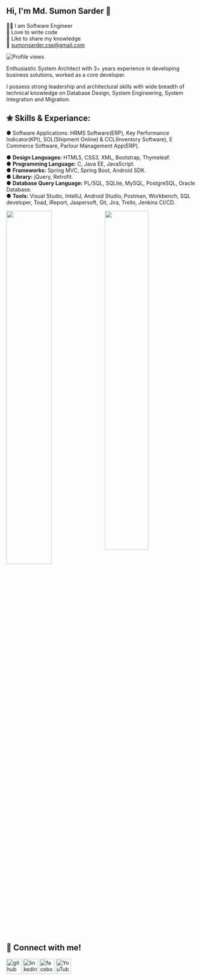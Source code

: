 ## Hi, I'm Md. Sumon Sarder 👋

<g-emoji class="g-emoji" alias="crown" fallback-src="https://github.githubassets.com/images/icons/emoji/unicode/1f451.png">👩‍💻</g-emoji> I am Software Engineer <br> 
<g-emoji class="g-emoji" alias="pen" fallback-src="https://github.githubassets.com/images/icons/emoji/unicode/1f58a.png">💚</g-emoji> Love to write code <br> 
<g-emoji class="g-emoji" alias="microphone" fallback-src="https://github.githubassets.com/images/icons/emoji/unicode/1f3a4.png">🎤</g-emoji> Like to share my knowledge <br>
<g-emoji class="g-emoji" alias="microphone" fallback-src="https://github.githubassets.com/images/icons/emoji/unicode/1f3a4.png">📧</g-emoji> sumonsarder.cse@gmail.com


![Profile views](https://gpvc.arturio.dev/mdsumonsarder)

Enthusiastic System Architect with 3+ years experience in developing business solutions, worked as a core developer.

I possess strong leadership and architectural skills with wide breadth of technical knowledge on Database Design, System Engineering, System Integration and Migration.

## ✬ Skills & Experiance:

● Software Applications: HRMS Software(ERP), Key Performance Indicator(KPI), SOL(Shipment Online) & CCL(Inventory Software), E Commerce Software, Parlour Management App(ERP).

● <strong>Design Languages:</strong> HTML5, CSS3, XML, Bootstrap, Thymeleaf.</br>
● <strong>Programming Language:</strong> C, Java EE, JavaScript.</br>
● <strong>Frameworks:</strong> Spring MVC, Spring Boot, Android SDK.</br>
● <strong>Library:</strong> jQuery, Retrofit.</br>
● <strong>Database Query Language:</strong> PL/SQL, SQLite, MySQL, PostgreSQL, Oracle Database.</br>
● <strong>Tools:</strong> Visual Studio, IntelliJ, Android Studio, Postman, Workbench, SQL developer, Toad, iReport, Jaspersoft, Git, Jira, Trello, Jenkins CI/CD.</br>


<img  src="https://github-readme-stats.vercel.app/api?username=mdsumonsarder&show_icons=true&hide_border=true&theme=tokyonight" width="48%" align="right" >
<img  src="https://github-readme-streak-stats.herokuapp.com/?user=mdsumonsarder&theme=tokyonight&hide_border=true" width="49%" >

<!-- <img  src="https://github-readme-stats.vercel.app/api/top-langs/?username=mdsumonsarder&layout=compact&theme=tokyonight&show_icons=true&hide_border=true" width="100%"> -->

<!-- [GitHub Activity Graph](https://activity-graph.herokuapp.com/graph?username=mdsumonsarder&bg_color=000000&color=4fff67&line=4fff67&point=ffffff&area=true&hide_border=true) -->

## 🤝 Connect with me!
[<img src='https://cdn.jsdelivr.net/npm/simple-icons@3.0.1/icons/github.svg' alt='github' height='40'>](https://github.com/mdsumonsarder)  [<img src='https://cdn.jsdelivr.net/npm/simple-icons@3.0.1/icons/linkedin.svg' alt='linkedin' height='40'>](https://www.linkedin.com/in/md-sumon-sarder-bbb67b143/)  [<img src='https://cdn.jsdelivr.net/npm/simple-icons@3.0.1/icons/facebook.svg' alt='facebook' height='40'>](https://www.facebook.com/sumonsarder.cse)  [<img src='https://cdn.jsdelivr.net/npm/simple-icons@3.0.1/icons/youtube.svg' alt='YouTube' height='40'>](https://www.youtube.com/SumonSarder)
 
 <!--[![trophy](https://github-profile-trophy.vercel.app/?username=mdsumonsarder)](https://github.com/ryo-ma/github-profile-trophy)-->
